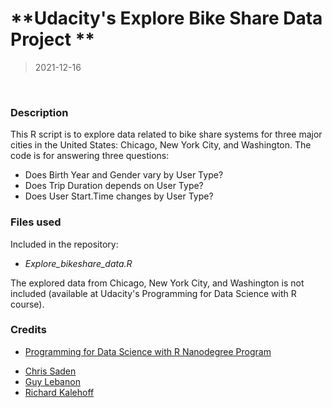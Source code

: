 # **Udacity's Explore Bike Share Data Project **
> 2021-12-16
<br />

### Description
This R script is to explore data related to bike share systems for three major cities in the United States: Chicago, New York City, and Washington.
The code is for answering three questions:
* Does Birth Year and Gender vary by User Type?
* Does Trip Duration depends on User Type?
* Does User Start.Time changes by User Type?


### Files used
Included in the repository:
* _Explore_bikeshare_data.R_

The explored data from Chicago, New York City, and Washington is not included (available at Udacity's Programming for Data Science with R course).


### Credits
- [Programming for Data Science with R Nanodegree Program](https://www.udacity.com/course/programming-for-data-science-nanodegree-with-R--nd118)
* [Chris Saden](https://github.com/csaden)
* [Guy Lebanon](https://www.linkedin.com/in/guylebanon/)
* [Richard Kalehoff](https://github.com/richardkalehoff)
